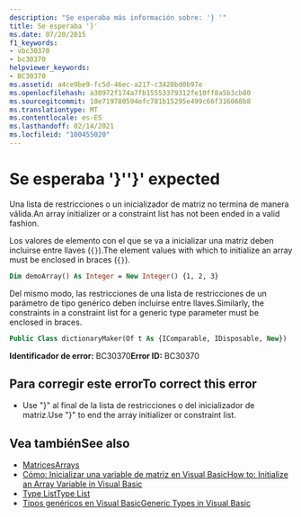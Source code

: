 ```yaml
---
description: "Se esperaba más información sobre: '} '"
title: Se esperaba '}'
ms.date: 07/20/2015
f1_keywords:
- vbc30370
- bc30370
helpviewer_keywords:
- BC30370
ms.assetid: a4ce9be9-fc5d-46ec-a217-c3428bd0b97e
ms.openlocfilehash: a30972f174a7fb15553379312fe10ff8a5b3cb80
ms.sourcegitcommit: 10e719780594efc781b15295e499c66f316068b8
ms.translationtype: MT
ms.contentlocale: es-ES
ms.lasthandoff: 02/14/2021
ms.locfileid: "100455020"
---
```

# <a name="-expected"></a><span data-ttu-id="27768-103">Se esperaba '}'</span><span class="sxs-lookup"><span data-stu-id="27768-103">'}' expected</span></span>

<span data-ttu-id="27768-104">Una lista de restricciones o un inicializador de matriz no termina de manera válida.</span><span class="sxs-lookup"><span data-stu-id="27768-104">An array initializer or a constraint list has not been ended in a valid fashion.</span></span>

<span data-ttu-id="27768-105">Los valores de elemento con el que se va a inicializar una matriz deben incluirse entre llaves (`{}`).</span><span class="sxs-lookup"><span data-stu-id="27768-105">The element values with which to initialize an array must be enclosed in braces (`{}`).</span></span>

```vb
Dim demoArray() As Integer = New Integer() {1, 2, 3}
```

<span data-ttu-id="27768-106">Del mismo modo, las restricciones de una lista de restricciones de un parámetro de tipo genérico deben incluirse entre llaves.</span><span class="sxs-lookup"><span data-stu-id="27768-106">Similarly, the constraints in a constraint list for a generic type parameter must be enclosed in braces.</span></span>

```vb
Public Class dictionaryMaker(Of t As {IComparable, IDisposable, New})
```

<span data-ttu-id="27768-107">**Identificador de error:** BC30370</span><span class="sxs-lookup"><span data-stu-id="27768-107">**Error ID:** BC30370</span></span>

## <a name="to-correct-this-error"></a><span data-ttu-id="27768-108">Para corregir este error</span><span class="sxs-lookup"><span data-stu-id="27768-108">To correct this error</span></span>

- <span data-ttu-id="27768-109">Use "}" al final de la lista de restricciones o del inicializador de matriz.</span><span class="sxs-lookup"><span data-stu-id="27768-109">Use "}" to end the array initializer or constraint list.</span></span>

## <a name="see-also"></a><span data-ttu-id="27768-110">Vea también</span><span class="sxs-lookup"><span data-stu-id="27768-110">See also</span></span>

- [<span data-ttu-id="27768-111">Matrices</span><span class="sxs-lookup"><span data-stu-id="27768-111">Arrays</span></span>](../programming-guide/language-features/arrays/index.md)
- [<span data-ttu-id="27768-112">Cómo: Inicializar una variable de matriz en Visual Basic</span><span class="sxs-lookup"><span data-stu-id="27768-112">How to: Initialize an Array Variable in Visual Basic</span></span>](../programming-guide/language-features/arrays/how-to-initialize-an-array-variable.md)
- [<span data-ttu-id="27768-113">Type List</span><span class="sxs-lookup"><span data-stu-id="27768-113">Type List</span></span>](../language-reference/statements/type-list.md)
- [<span data-ttu-id="27768-114">Tipos genéricos en Visual Basic</span><span class="sxs-lookup"><span data-stu-id="27768-114">Generic Types in Visual Basic</span></span>](../programming-guide/language-features/data-types/generic-types.md)
